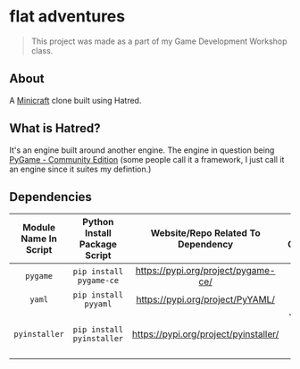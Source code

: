 # flat adventures

> This project was made as a part of my Game Development Workshop class.

## About

A [Minicraft](https://minicraftplus.github.io/) clone built using Hatred.

## What is Hatred?

It's an engine built around another engine. The engine in question being [PyGame - Community Edition](https://pypi.org/project/pygame-ce/) (some people call it a framework, I just call it an engine since it suites my defintion.)

## Dependencies

| Module Name In Script | Python Install Package Script | Website/Repo Related To Dependency | Is Optional? |
| :-: | :-: | :-: | :-: |
| `pygame` | `pip install pygame-ce` | https://pypi.org/project/pygame-ce/ | No |
| `yaml` | `pip install pyyaml` | https://pypi.org/project/PyYAML/ | No |
| `pyinstaller` | `pip install pyinstaller` | https://pypi.org/project/pyinstaller/ | Yes (only needed to build not run) |